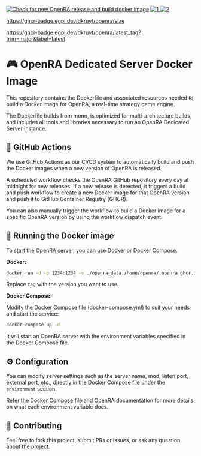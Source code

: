 [![Check for new OpenRA release and build docker image](https://github.com/dkruyt/openra/actions/workflows/main.yml/badge.svg)](https://github.com/dkruyt/openra/actions/workflows/main.yml) [![1] ![2]](https://github.com/dkruyt/openra/pkgs/container/openra)

https://ghcr-badge.egpl.dev/dkruyt/openra/size

https://ghcr-badge.egpl.dev/dkruyt/openra/latest_tag?trim=major&label=latest


# 🎮 OpenRA Dedicated Server Docker Image

This repository contains the Dockerfile and associated resources needed to build a Docker image for OpenRA, a real-time strategy game engine.

The Dockerfile builds from mono, is optimized for multi-architecture builds, and includes all tools and libraries necessary to run an OpenRA Dedicated Server instance.

## 🔄 GitHub Actions

We use GitHub Actions as our CI/CD system to automatically build and push the Docker images when a new version of OpenRA is released.

A scheduled workflow checks the OpenRA GitHub repository every day at midnight for new releases. If a new release is detected, it triggers a build and push workflow to create a new Docker image for that OpenRA version and push it to GitHub Container Registry (GHCR).

You can also manually trigger the workflow to build a Docker image for a specific OpenRA version by using the workflow dispatch event.

## 🏃 Running the Docker image

To start the OpenRA server, you can use Docker or Docker Compose.

__Docker:__

```sh
docker run -d -p 1234:1234 -v ./openra_data:/home/openra/.openra ghcr.io/dkruyt/openra:latest
```

Replace `tag` with the version you want to use.

__Docker Compose:__

Modify the Docker Compose file (docker-compose.yml) to suit your needs and start the service:

```sh
docker-compose up -d
```

It will start an OpenRA server with the environment variables specified in the Docker Compose file.

## ⚙️ Configuration

You can modify server settings such as the server name, mod, listen port, external port, etc., directly in the Docker Compose file under the `environment` section.

Refer the Docker Compose file and OpenRA documentation for more details on what each environment variable does.

## 👥 Contributing

Feel free to fork this project, submit PRs or issues, or ask any question about the project.

[1]: <https://ghcr-badge.egpl.dev/dkruyt/openra/latest_tag?trim=major&label=latest>
[2]: <https://ghcr-badge.egpl.dev/dkruyt/openra/size>
